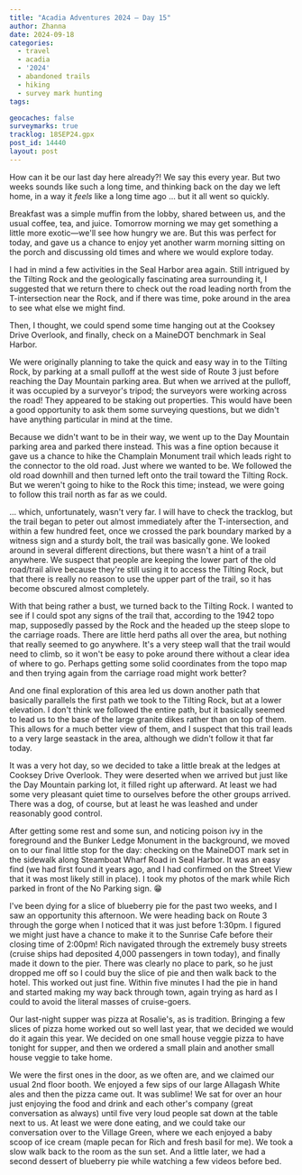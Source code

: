 ```yaml
---
title: "Acadia Adventures 2024 – Day 15"
author: Zhanna
date: 2024-09-18
categories: 
  - travel
  - acadia
  - '2024'
  - abandoned trails
  - hiking
  - survey mark hunting
tags:

geocaches: false
surveymarks: true
tracklog: 18SEP24.gpx
post_id: 14440
layout: post
---
```


How can it be our last day here already?! We say this every year. But two weeks sounds like such a long time, and thinking back on the day we left home, in a way it _feels_ like a long time ago ... but it all went so quickly.

Breakfast was a simple muffin from the lobby, shared between us, and the usual coffee, tea, and juice. Tomorrow morning we may get something a little more exotic—we'll see how hungry we are. But this was perfect for today, and gave us a chance to enjoy yet another warm morning sitting on the porch and discussing old times and where we would explore today.

I had in mind a few activities in the Seal Harbor area again. Still intrigued by the Tilting Rock and the geologically fascinating area surrounding it, I suggested that we return there to check out the road leading north from the T-intersection near the Rock, and if there was time, poke around in the area to see what else we might find.

Then, I thought, we could spend some time hanging out at the Cooksey Drive Overlook, and finally, check on a MaineDOT benchmark in Seal Harbor.

We were originally planning to take the quick and easy way in to the Tilting Rock, by parking at a small pulloff at the west side of Route 3 just before reaching the Day Mountain parking area. But when we arrived at the pulloff, it was occupied by a surveyor's tripod; the surveyors were working across the road! They appeared to be staking out properties. This would have been a good opportunity to ask them some surveying questions, but we didn't have anything particular in mind at the time.

Because we didn't want to be in their way, we went up to the Day Mountain parking area and parked there instead. This was a fine option because it gave us a chance to hike the Champlain Monument trail which leads right to the connector to the old road. Just where we wanted to be. We followed the old road downhill and then turned left onto the trail toward the Tilting Rock. But we weren't going to hike to the Rock this time; instead, we were going to follow this trail north as far as we could.

... which, unfortunately, wasn't very far. I will have to check the tracklog, but the trail began to peter out almost immediately after the T-intersection, and within a few hundred feet, once we crossed the park boundary marked by a witness sign and a sturdy bolt, the trail was basically gone. We looked around in several different directions, but there wasn't a hint of a trail anywhere. We suspect that people are keeping the lower part of the old road/trail alive because they're still using it to access the Tilting Rock, but that there is really no reason to use the upper part of the trail, so it has become obscured almost completely.

With that being rather a bust, we turned back to the Tilting Rock. I wanted to see if I could spot any signs of the trail that, according to the 1942 topo map, supposedly passed by the Rock and the headed up the steep slope to the carriage roads. There are little herd paths all over the area, but nothing that really seemed to go anywhere. It's a very steep wall that the trail would need to climb, so it won't be easy to poke around there without a clear idea of where to go. Perhaps getting some solid coordinates from the topo map and then trying again from the carriage road might work better?

And one final exploration of this area led us down another path that basically parallels the first path we took to the Tilting Rock, but at a lower elevation. I don't think we followed the entire path, but it basically seemed to lead us to the base of the large granite dikes rather than on top of them. This allows for a much better view of them, and I suspect that this trail leads to a very large seastack in the area, although we didn't follow it that far today.

It was a very hot day, so we decided to take a little break at the ledges at Cooksey Drive Overlook. They were deserted when we arrived but just like the Day Mountain parking lot, it filled right up afterward. At least we had some very pleasant quiet time to ourselves before the other groups arrived. There was a dog, of course, but at least he was leashed and under reasonably good control.

After getting some rest and some sun, and noticing poison ivy in the foreground and the Bunker Ledge Monument in the background, we moved on to our final little stop for the day: checking on the MaineDOT mark set in the sidewalk along Steamboat Wharf Road in Seal Harbor. It was an easy find (we had first found it years ago, and I had confirmed on the Street View that it was most likely still in place). I took my photos of the mark while Rich parked in front of the No Parking sign. :grin:

I've been dying for a slice of blueberry pie for the past two weeks, and I saw an opportunity this afternoon. We were heading back on Route 3 through the gorge when I noticed that it was just before 1:30pm. I figured we might just have a chance to make it to the Sunrise Cafe before their closing time of 2:00pm! Rich navigated through the extremely busy streets (cruise ships had deposited 4,000 passengers in town today), and finally made it down to the pier. There was clearly no place to park, so he just dropped me off so I could buy the slice of pie and then walk back to the hotel. This worked out just fine. Within five minutes I had the pie in hand and started making my way back through town, again trying as hard as I could to avoid the literal masses of cruise-goers.

Our last-night supper was pizza at Rosalie's, as is tradition. Bringing a few slices of pizza home worked out so well last year, that we decided we would do it again this year. We decided on one small house veggie pizza to have tonight for supper, and then we ordered a small plain and another small house veggie to take home. 

We were the first ones in the door, as we often are, and we claimed our usual 2nd floor booth. We enjoyed a few sips of our large Allagash White ales and then the pizza came out. It was sublime! We sat for over an hour just enjoying the food and drink and each other's company (great conversation as always) until five very loud people sat down at the table next to us. At least we were done eating, and we could take our conversation over to the Village Green, where we each enjoyed a baby scoop of ice cream (maple pecan for Rich and fresh basil for me). We took a slow walk back to the room as the sun set. And a little later, we had a second dessert of blueberry pie while watching a few videos before bed.